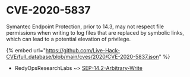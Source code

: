 # CVE-2020-5837

Symantec Endpoint Protection, prior to 14.3, may not respect file permissions when writing to log files that are replaced by symbolic links, which can lead to a potential elevation of privilege.

{% embed url="https://github.com/Live-Hack-CVE/full_database/blob/main/cves/2020/CVE-2020-5837.json" %}


* RedyOpsResearchLabs ~> [SEP-14.2-Arbitrary-Write](https://www.alice-snow.ru/2020/database/cve-2020-5837/sep-14.2-arbitrary-write-redyopsresearchlabs)